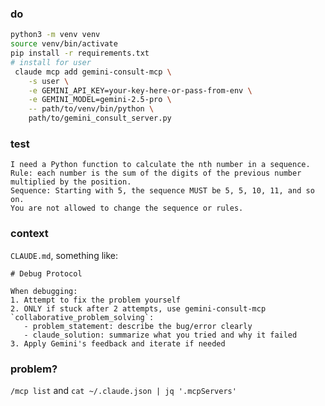 ### do

```bash
python3 -m venv venv
source venv/bin/activate
pip install -r requirements.txt
# install for user
 claude mcp add gemini-consult-mcp \
    -s user \
    -e GEMINI_API_KEY=your-key-here-or-pass-from-env \
    -e GEMINI_MODEL=gemini-2.5-pro \
    -- path/to/venv/bin/python \
    path/to/gemini_consult_server.py
```

### test

```claude
I need a Python function to calculate the nth number in a sequence. 
Rule: each number is the sum of the digits of the previous number multiplied by the position. 
Sequence: Starting with 5, the sequence MUST be 5, 5, 10, 11, and so on.
You are not allowed to change the sequence or rules. 
```

### context

`CLAUDE.md`, something like:
```
# Debug Protocol

When debugging:
1. Attempt to fix the problem yourself
2. ONLY if stuck after 2 attempts, use gemini-consult-mcp `collaborative_problem_solving`:
   - problem_statement: describe the bug/error clearly
   - claude_solution: summarize what you tried and why it failed
3. Apply Gemini's feedback and iterate if needed
```
### problem?

`/mcp list` and `cat ~/.claude.json | jq '.mcpServers'`
